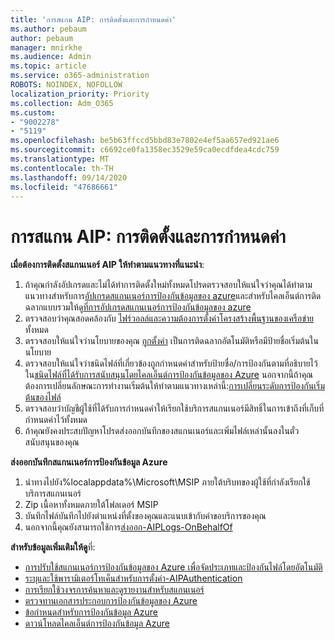 ```yaml
---
title: 'การสแกน AIP: การติดตั้งและการกำหนดค่า'
ms.author: pebaum
author: pebaum
manager: mnirkhe
ms.audience: Admin
ms.topic: article
ms.service: o365-administration
ROBOTS: NOINDEX, NOFOLLOW
localization_priority: Priority
ms.collection: Adm_O365
ms.custom:
- "9002278"
- "5119"
ms.openlocfilehash: be5b63ffccd5bbd83e7802e4ef5aa657ed921ae6
ms.sourcegitcommit: c6692ce0fa1358ec3529e59ca0ecdfdea4cdc759
ms.translationtype: MT
ms.contentlocale: th-TH
ms.lasthandoff: 09/14/2020
ms.locfileid: "47686661"
---
```

# <a name="aip-scanner-installation-and-configuration"></a>การสแกน AIP: การติดตั้งและการกำหนดค่า

**เมื่อต้องการติดตั้งสแกนเนอร์ AIP ให้ทำตามแนวทางที่แนะนำ**:

1. ถ้าคุณกำลังอัปเกรดและไม่ได้ทำการติดตั้งใหม่ทั้งหมดโปรดตรวจสอบให้แน่ใจว่าคุณได้ทำตามแนวทางสำหรับการ[อัปเกรดสแกนเนอร์การป้องกันข้อมูลของ azure](https://docs.microsoft.com/azure/information-protection/rms-client/client-admin-guide#upgrading-the-azure-information-protection-scanner)และสำหรับไคลเอ็นต์การติดฉลากแบบรวมให้ดู[ที่การอัปเกรดสแกนเนอร์การป้องกันข้อมูลของ azure](https://docs.microsoft.com/azure/information-protection/rms-client/clientv2-admin-guide#upgrading-the-azure-information-protection-scanner)
2. ตรวจสอบว่าคุณสอดคล้องกับ [ไฟร์วอลล์และความต้องการตั้งค่าโครงสร้างพื้นฐานของเครือข่าย](https://docs.microsoft.com/azure/information-protection/requirements#firewalls-and-network-infrastructure)ทั้งหมด
3. ตรวจสอบให้แน่ใจว่านโยบายของคุณ [ถูกตั้งค่า](https://docs.microsoft.com/azure/information-protection/configure-policy) เป็นการติดฉลากอัตโนมัติหรือมีป้ายชื่อเริ่มต้นในนโยบาย
4. ตรวจสอบให้แน่ใจว่าชนิดไฟล์ที่เกี่ยวข้องถูกกำหนดค่าสำหรับป้ายชื่อ/การป้องกันตามที่อธิบายไว้ใน[ชนิดไฟล์ที่ได้รับการสนับสนุนโดยไคลเอ็นต์การป้องกันข้อมูลของ Azure](https://docs.microsoft.com/azure/information-protection/rms-client/client-admin-guide-file-types#supported-file-types-for-classification-and-protection) นอกจากนี้ถ้าคุณต้องการเปลี่ยนลักษณะการทำงานเริ่มต้นให้ทำตามแนวทางเหล่านี้:[การเปลี่ยนระดับการป้องกันเริ่มต้นของไฟล์](https://docs.microsoft.com/azure/information-protection/rms-client/client-admin-guide-file-types#changing-the-default-protection-level-of-files)
5. ตรวจสอบว่าบัญชีผู้ใช้ที่ได้รับการกำหนดค่าให้เรียกใช้บริการสแกนเนอร์มีสิทธิ์ในการเข้าถึงที่เก็บที่กำหนดค่าไว้ทั้งหมด
6. ถ้าคุณยังคงประสบปัญหาโปรดส่งออกบันทึกของสแกนเนอร์และเพิ่มไฟล์เหล่านั้นลงในตั๋วสนับสนุนของคุณ

**ส่งออกบันทึกสแกนเนอร์การป้องกันข้อมูล Azure**

1. นำทางไปยัง%localappdata%\Microsoft\MSIP ภายใต้บริบทของผู้ใช้ที่กำลังเรียกใช้บริการสแกนเนอร์
2. Zip เนื้อหาทั้งหมดภายใต้โฟลเดอร์ MSIP
3. บันทึกไฟล์บันทึกไปยังตำแหน่งที่ตั้งของคุณและแนบเข้ากับคำขอบริการของคุณ
4. นอกจากนี้คุณยังสามารถใช้การ[ส่งออก-AIPLogs-OnBehalfOf](https://docs.microsoft.com/powershell/module/azureinformationprotection/export-aiplogs?view=azureipps)

**สำหรับข้อมูลเพิ่มเติมให้ดู**ที่:
- [การปรับใช้สแกนเนอร์การป้องกันข้อมูลของ Azure เพื่อจัดประเภทและป้องกันไฟล์โดยอัตโนมัติ](https://docs.microsoft.com/azure/information-protection/deploy-aip-scanner)
- [ระบุและใช้พารามิเตอร์โทเค็นสำหรับการตั้งค่า-AIPAuthentication](https://docs.microsoft.com/azure/information-protection/rms-client/client-admin-guide-powershell#specify-and-use-the-token-parameter-for-set-aipauthentication)
- [การเรียกใช้วงจรการค้นหาและดูรายงานสำหรับสแกนเนอร์](https://docs.microsoft.com/azure/information-protection/deploy-aip-scanner#run-a-discovery-cycle-and-view-reports-for-the-scanner)
- [ตรวจทานเอกสารประกอบการป้องกันข้อมูลของ Azure](https://docs.microsoft.com/azure/information-protection/what-is-information-protection)
- [ข้อกำหนดสำหรับการป้องกันข้อมูล Azure](https://docs.microsoft.com/azure/information-protection/get-started/requirements)
- [ดาวน์โหลดไคลเอ็นต์การป้องกันข้อมูล Azure](https://www.microsoft.com/download/details.aspx?id=53018)
